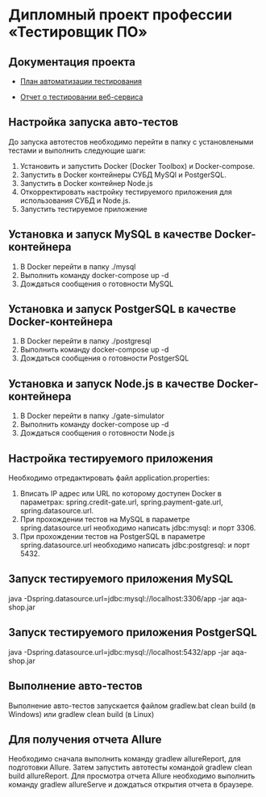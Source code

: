 # Дипломный проект профессии «Тестировщик ПО»

## Документация проекта

* [План автоматизации тестирования](https://github.com/Oleg2394/DiplomQa/blob/master/src/main/java/ru/netolody/docs/Plan.md)

* [Отчет о тестировании веб-сервиса](https://github.com/Oleg2394/DiplomQa/blob/master/src/main/java/ru/netolody/docs/Report.md)

## Настройка запуска авто-тестов

До запуска автотестов необходимо перейти в папку с установлеными тестами и выполнить следующие шаги:

1. Установить и запустить Docker (Docker Toolbox) и Docker-compose.
1. Запустить в Docker контейнеры СУБД MySQl и PostgerSQL.
1. Запустить в Docker контейнер Node.js
1. Откорректировать настройку тестируемого приложения для использования СУБД и Node.js.
1. Запустить тестируемое приложение

## Установка и запуск MySQL в качестве Docker-контейнера
1. В Docker перейти в папку ./mysql
1. Выполнить команду docker-compose up -d
1. Дождаться сообщения о готовности MySQL

## Установка и запуск PostgerSQL в качестве Docker-контейнера
1. В Docker перейти в папку ./postgresql
1. Выполнить команду docker-compose up -d
1. Дождаться сообщения о готовности PostgerSQL

## Установка и запуск Node.js в качестве Docker-контейнера
1. В Docker перейти в папку ./gate-simulator
1. Выполнить команду docker-compose up -d
1. Дождаться сообщения о готовности Node.js

## Настройка тестируемого приложения
Необходимо отредактировать файл application.properties:

1. Вписать IP адрес или URL по которому доступен Docker в параметрах: spring.credit-gate.url, spring.payment-gate.url, spring.datasource.url.
1. При прохождении тестов на MySQL в параметре spring.datasource.url необходимо написать jdbc:mysql: и порт 3306.
1. При прохождении тестов на PostgerSQL в параметре spring.datasource.url необходимо написать jdbc:postgresql: и порт 5432.

## Запуск тестируемого приложения MySQL
java -Dspring.datasource.url=jdbc:mysql://localhost:3306/app -jar aqa-shop.jar 

## Запуск тестируемого приложения PostgerSQL
java -Dspring.datasource.url=jdbc:mysql://localhost:5432/app -jar aqa-shop.jar

## Выполнение авто-тестов
Выполнение авто-тестов запускается файлом gradlew.bat clean build (в Windows) или gradlew clean build (в Linux)

## Для получения отчета Allure 
Необходимо сначала выполнить команду gradlew allureReport, для подготовки Allure. Затем запустить автотесты командой gradlew clean build allureReport. 
Для просмотра отчета Allure необходимо выполнить команду gradlew allureServe и дождаться открытия отчета в браузере.

